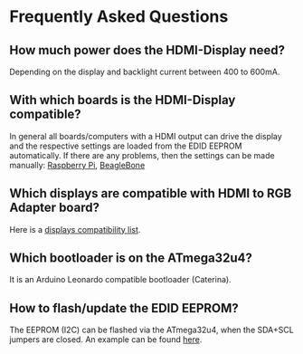 # Frequently Asked Questions

## How much power does the HDMI-Display need?
Depending on the display and backlight current between 400 to 600mA.


## With which boards is the HDMI-Display compatible?
In general all boards/computers with a HDMI output can drive the display and the respective settings are loaded from the EDID EEPROM automatically.
If there are any problems, then the settings can be made manually:
[Raspberry Pi](https://github.com/watterott/HDMI-Display/blob/master/docu/config.txt),
[BeagleBone](https://github.com/watterott/HDMI-Display/blob/master/docu/uEnv.txt)


## Which displays are compatible with HDMI to RGB Adapter board?
Here is a [displays compatibility list](https://github.com/watterott/HDMI-Display/blob/master/docu/Displays.md).


## Which bootloader is on the ATmega32u4?
It is an Arduino Leonardo compatible bootloader (Caterina).


## How to flash/update the EDID EEPROM?
The EEPROM (I2C) can be flashed via the ATmega32u4, when the SDA+SCL jumpers are closed.
An example can be found [here](https://github.com/watterott/HDMI-Display/tree/master/src/edid-prog).
